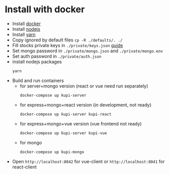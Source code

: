 # Install with docker

-   Install [docker](https://www.docker.com/)
-   Install [nodejs](https://nodejs.org/en/)
-   Install [yarn](https://yarnpkg.com/en/docs/install)
-   Copy ignored by default files ```cp -R ./defaults/. ./```
-   Fill stocks private keys in ```./private/keys.json``` [guide](https://github.com/kupi-network/kupi-terminal/blob/master/KEYS.md)
-   Set mongo password in ```./private/mongo.json``` and ```./private/mongo.env```
-   Set auth password in ```./private/auth.json```
-   install nodejs packages
    ```
    yarn
    ```
-   Build and run containers
    -   for server+mongo version (react or vue need run separately)
        ```
        docker-compose up kupi-server
        ```
    - for express+mongo+react version (in development, not ready)
        ```
        docker-compose up kupi-server kupi-react
        ```
    - for express+mongo+vue version (vue frontend not ready)
        ```
        docker-compose up kupi-server kupi-vue
        ```
    - for mongo
        ```
        docker-compose up kupi-mongo
        ```
-   Open ```http://localhost:8042``` for vue-client or ```http://localhost:8041``` for react-client
